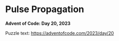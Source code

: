 # Pulse Propagation

**Advent of Code: Day 20, 2023**

Puzzle text: <https://adventofcode.com/2023/day/20>
